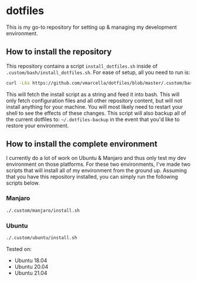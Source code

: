 # dotfiles
This is my go-to repository for setting up & managing my development 
environment.

## How to install the repository
This repository contains a script `install_dotfiles.sh` inside of 
`.custom/bash/install_dotfiles.sh`. For ease of setup, all you need to run is:

```bash
curl -Lks https://github.com/vmarcella/dotfiles/blob/master/.custom/bash/install_dotfiles.sh | /bin/bash
```

This will fetch the install script as a string and feed it into bash. This will 
only fetch configuration files and all other repository content, but will not 
install anything for your machine. You will most likely need to restart your 
shell to see the effects of these changes. This script will also backup all 
of the current dotfiles to: `~/.dotfiles-backup` in the event that you'd like
to restore your environment.

## How to install the complete environment
I currently do a lot of work on Ubuntu & Manjaro and thus only test my dev 
environment on those platforms. For these two environments, I've made two 
scripts that will install all of my environment from the ground up. Assuming 
that you have this repository installed, you can simply run the following 
scripts below.

### Manjaro
```bash
./.custom/manjaro/install.sh
```

### Ubuntu
```bash
./.custom/ubuntu/install.sh
```
Tested on: 
  * Ubuntu 18.04 
  * Ubuntu 20.04
  * Ubuntu 21.04
